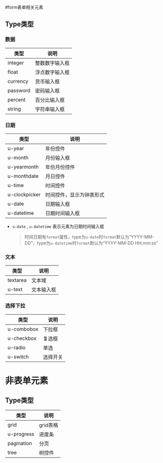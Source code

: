 #form表单相关元素

## Type类型

### 数据

| 类型      | 说明      |
| ------- | ------- |
| integer | 整数数字输入框 |
| float   | 浮点数字输入框 |
| currency| 货币输入框 |
| password| 密码输入框 |
| percent | 百分比输入框 |
| string  | 字符串输入框 |

### 日期

| 类型            | 说明           |
| ------------- | ------------ |
| u-year        | 年份控件         |
| u-month       | 月份输入框        |
| u-yearmonth   | 年份月份控件       |
| u-monthdate   | 月日控件       |
| u-time        | 时间控件         |
| u-clockpicker | 时间控件，显示为钟表形式 |
| u-date        | 日期输入框        |
| u-datetime   | 日期时间输入框      |

* `u-date` , `u-datetime` 表示元素为日期时间输入框

  > 时间日期有`format`属性，type为`u-date`时`format`默认为“YYYY-MM-DD”，type为`u-datetime`时`format`默认为“YYYY-MM-DD HH:mm:ss”



### 文本

| 类型       | 说明    |
| -------- | ----- |
| textarea | 文本域   |
| u-text   | 文本输入框 |



### 选择下拉

| 类型          | 说明   |
| ----------- | ---- |
| u-combobox | 下拉框  |
| u-checkbox | 复选框  |
| u-radio    | 单选   |
| u-switch   | 选择开关  |


# 非表单元素

## Type类型

| 类型  | 说明   |
| ----  | ---- |
| grid | grid表格  |
| u-progress | 进度条  |
| pagination | 分页  |
| tree | 树控件  |